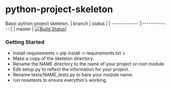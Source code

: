 # python-project-skeleton
Basic python project skeleton.
| branch | status |
| ------------- |:-------------:| 
| master  | [![Build Status](https://travis-ci.org/masmontanas/python-project-skeleton.svg?branch=master)](https://travis-ci.org/masmontanas/python-project-skeleton)|

### Getting Started
- Install requirements < pip install -r requirements.txt >
- Make a copy of the skeleton directory.
- Rename the NAME directory to the name of your project or root module.
- Edit setup.py to reflect the information for your project.
- Rename tests/NAME_tests.py to bare your module name.
- run nosetests to ensure everythin's working.